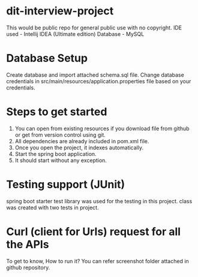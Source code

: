 # dit-interview-project
This would be public repo for general public use with no copyright.
IDE used - Intellij IDEA (Ultimate edition)
Database - MySQL
# Database Setup
Create database and import attached schema.sql file.
Change database credentials in src/main/resources/application.properties file based on your credentials.
# Steps to get started
1. You can open from existing resources if you download file from github or get from version control using git.
2. All dependencies are already included in pom.xml file.
3. Once you open the project, it indexes automatically.
4. Start the spring boot application.
5. It should start without any exception.
# Testing support (JUnit)
spring boot starter test library was used for the testing in this project. class was created with two tests in project.
# Curl (client for Urls) request for all the APIs
To get to know, How to run it? You can refer screenshot folder attached in github repository.
